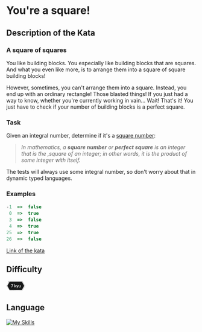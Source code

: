 # You're a square!

## Description of the Kata

### A square of squares

You like building blocks. You especially like building blocks that are squares. And what you even like more, is to arrange them into a square of square building blocks!

However, sometimes, you can't arrange them into a square. Instead, you end up with an ordinary rectangle! Those blasted things! If you just had a way to know, whether you're currently working in vain… Wait! That's it! You just have to check if your number of building blocks is a perfect square.

### Task

Given an integral number, determine if it's a [square number](https://en.wikipedia.org/wiki/Square_number):

  > *In mathematics, a **square number** or **perfect square** is an integer that is the ,square of an integer; in other words, it is the product of some integer with itself.*

The tests will always use some integral number, so don't worry about that in dynamic typed languages.

### Examples

```js
-1  =>  false
 0  =>  true
 3  =>  false
 4  =>  true
25  =>  true
26  =>  false
```

[Link of the kata](https://www.codewars.com/kata/54c27a33fb7da0db0100040e)

## Difficulty
<img src="../../template/assets/7kyu.png" width='50px'>

## Language

[![My Skills](https://skillicons.dev/icons?i=js)](https://vbdevpro.com)
